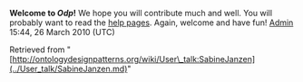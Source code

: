 __Welcome to _Odp_!__ We hope you will contribute much and well. 
You will probably want to read the [help pages](http://ontologydesignpatterns.org/wiki/Help:Contents "Help:Contents"). Again, welcome and have fun! [Admin](../User/ValentinaPresutti.md "User:ValentinaPresutti") 15:44, 26 March 2010 (UTC)





Retrieved from "[http://ontologydesignpatterns.org/wiki/User\_talk:SabineJanzen](../User_talk/SabineJanzen.md)"